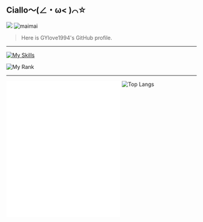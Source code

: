## Ciallo～(∠・ω< )⌒☆

![](https://komarev.com/ghpvc/?username=gylove1994)
![maimai](https://dxrating.luoling.moe/api/genImage/gylove1994)

> Here is GYlove1994's GitHub profile.

---

[![My Skills](https://skillicons.dev/icons?i=ts,js,html,css,nestjs,nodejs,docker,pnpm,prisma,react,vue,angular,tailwind,vite,electron,ubuntu,mysql,redis,go,redux,rollupjs,vim,vitest,reactivex,remix,vscode,rabbitmq,postgres,kubernetes,npm)](https://skillicons.dev)

![My Rank](https://github-profile-trophy.vercel.app/?username=ryo-ma&rank=S,SSS,SS,SECRET)

---

<img src="./github-metrics.svg" alt="Metrics" width="60%" /> <img src="https://github-readme-stats.vercel.app/api/top-langs/?username=gylove1994&layout=donut" alt="Top Langs" width="38%" align="top" />
